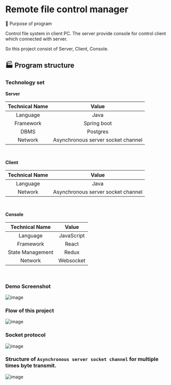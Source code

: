 Remote file control manager
=============

:rocket: Purpose of program

Control file system in client PC. The server provide console for control client which connected with server.

So this project consist of Server, Client, Console.

:factory: Program structure
-------------

### Technology set

__Server__

|Technical Name|Value|
|:---:|:---:|
|Language|Java|
|Framework|Spring boot|
|DBMS|Postgres|
|Network|Asynchronous server socket channel|
<br/>

__Client__

|Technical Name|Value|
|:---:|:---:|
|Language|Java|
|Network|Asynchronous server socket channel|
<br/>

__Console__

|Technical Name|Value|
|:---:|:---:|
|Language|JavaScript|
|Framework|React|
|State Management|Redux|
|Network|Websocket|
<br/>

### Demo Screenshot

![image](https://user-images.githubusercontent.com/23304953/128632003-108e02ac-dc9a-4378-bce6-84492fd9a4cd.png)

### Flow of this project

![image](https://user-images.githubusercontent.com/23304953/128631889-16ff2504-d938-4ab7-957e-8de026ca067e.png)

### Socket protocol

![image](https://user-images.githubusercontent.com/23304953/128631924-319b7388-255b-4a1f-b70e-ef835e8b9583.png)

### Structure of `Asynchronous server socket channel` for multiple times byte transmit.

![image](https://user-images.githubusercontent.com/23304953/128631978-a2b9ff0a-1bd8-4907-9c45-57054b92f27b.png)

